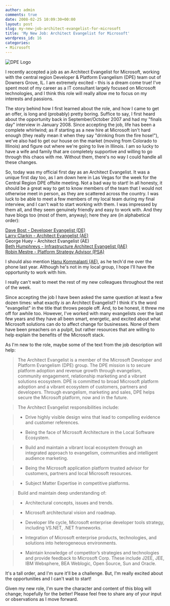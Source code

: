 ```yaml
---
author: admin
comments: true
date: 2008-02-25 10:09:30+00:00
layout: post
slug: my-new-job-architect-evangelist-for-microsoft
title: 'My New Job: Architect Evangelist for Microsoft'
wordpress_id: 16
categories:
- Microsoft
---
```


![DPE Logo](https://wadewegner.blob.core.windows.net/wordpress/content/binary/WindowsLiveWriter/MyNewJobArchitectEvangelistforMicrosoft_12951/DPE_Logo_4.jpg)

I recently accepted a job as an Architect Evangelist for Microsoft, working with the central region Developer & Platform Evangelism (DPE) team out of Downers Grove, IL. I am extremely excited - this is a dream come true! I've spent most of my career as a IT consultant largely focused on Microsoft technologies, and I think this role will really allow me to focus on my interests and passions.

The story behind how I first learned about the role, and how I came to get an offer, is long and (probably) pretty boring. Suffice to say, I first heard about the opportunity back in September/October 2007 and had my "finals day" interview in January 2008. Since accepting the job, life has been a complete whirlwind; as if starting as a new hire at Microsoft isn't hard enough (they really mean it when they say "drinking from the fire hose!"), we've also had to get our house on the market (moving from Colorado to Illinois) and figure out where we're going to live in Illinois. I am so lucky to have a wife and family that are completely supportive and willing to go through this chaos with me. Without them, there's no way I could handle all these changes.

So, today was my official first day as an Architect Evangelist. It was a unique first day too, as I am down here in Las Vegas for the week for the Central Region DPE offsite meeting. Not a bad way to start! In all honesty, it should be a great way to get to know members of the team that I would not otherwise meet in person, as they are scattered across the country. I was luck to be able to meet a few members of my local team during my final interview, and I can't wait to start working with them. I was impressed by them all, and they seem genuinely friendly and easy to work with. And they have blogs too (most of them, anyway); here they are (in alphabetical order):

[Dave Bost - Developer Evangelist (DE)](http://davebost.com/blog/)   
[Larry Clarkin - Architect Evangelist (AE)](http://blogs.msdn.com/robinm/)   
George Huey - Architect Evangelist (AE)   
[Beth Humphreys - Infrastructure Architect Evangelist (IAE)](http://blogs.technet.com/bethpattonmsblog/default.aspx)   
[Robin Mestre - Platform Strategy Advisor (PSA)](http://blogs.msdn.com/robinm/)


I should also mention [Hanu Kommalapti (AE)](http://blogs.msdn.com/hanuk/), as he tech'd me over the phone last year. Although he's not in my local group, I hope I'll have the opportunity to work with him.

I really can't wait to meet the rest of my new colleagues throughout the rest of the week.

Since accepting the job I have been asked the same question at least a few dozen times: what exactly _is_ an Architect Evangelist? I think it's the word "evangelist" in the title that throws people off. And, to be honest, it threw me off for awhile too. However, I've worked with many evangelists over the last few years and they have all been smart, energetic, and excited about what Microsoft solutions can do to affect change for businesses. None of them have been preachers on a pulpit, but rather resources that are willing to help explain the benefits of the Microsoft stack.

As I'm new to the role, maybe some of the text from the job description will help:

> The Architect Evangelist is a member of the Microsoft Developer and Platform Evangelism (DPE) group. The DPE mission is to secure platform adoption and revenue growth through evangelism, community engagement, relationship marketing and a vibrant solutions ecosystem. DPE is committed to broad Microsoft platform adoption and a vibrant ecosystem of customers, partners and developers. Through evangelism, marketing and sales, DPE helps secure the Microsoft platform, now and in the future.   

> The Architect Evangelist responsibilities include: 

>   * Drive highly visible design wins that lead to compelling evidence and customer references.

>   * Being the face of Microsoft Architecture in the Local Software Ecosystem.

>   * Build and maintain a vibrant local ecosystem through an integrated approach to evangelism, communities and intelligent audience marketing.

>   * Being the Microsoft application platform trusted advisor for customers, partners and local Microsoft resources.

>   * Subject Matter Expertise in competitive platforms. 

> Build and maintain deep understanding of: 

>   * Architectural concepts, issues and trends.

>   * Microsoft architectural vision and roadmap.

>   * Developer life cycle, Microsoft enterprise developer tools strategy, including VS.NET, .NET frameworks.

>   * Integration of Microsoft enterprise products, technologies, and solutions into heterogeneous environments.

>   * Maintain knowledge of competitor’s strategies and technologies and provide feedback to Microsoft Corp. These include J2EE, JEE, IBM Websphere, BEA Weblogic, Open Source, Sun and Oracle. 

It's a tall order, and I'm sure it'll be a challenge. But, I'm really excited about the opportunities and I can't wait to start!

Given my new role, I'm sure the character and content of this blog will change; hopefully for the better! Please feel free to share any of your input or observations as I move forward.
